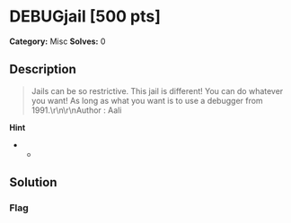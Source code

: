# DEBUGjail [500 pts]

**Category:** Misc
**Solves:** 0

## Description
>Jails can be so restrictive. This jail is different! You can do whatever you want! As long as what you want is to use a debugger from 1991.\r\n\r\nAuthor : Aali

**Hint**
* -

## Solution

### Flag

